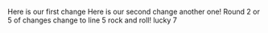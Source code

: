 Here is our first change
Here is our second change
another one!
Round 2 or 5 of changes
change to line 5
rock and roll!
lucky 7
